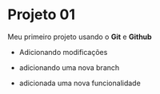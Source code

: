 # Projeto 01

Meu primeiro projeto usando o **Git** e **Github**

- Adicionando modificações

- adicionando uma nova branch
- adicionada uma nova funcionalidade